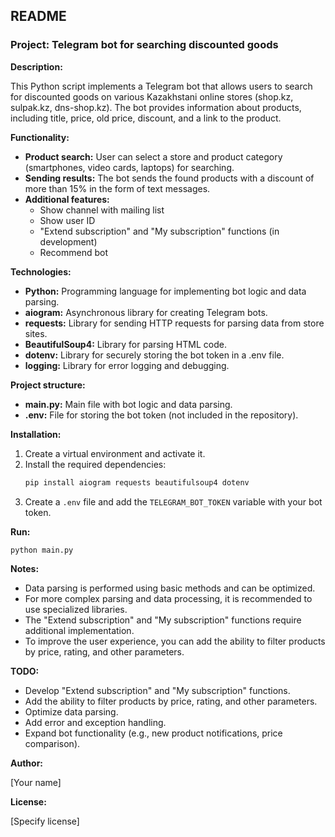 ## README

### Project: Telegram bot for searching discounted goods

**Description:**

This Python script implements a Telegram bot that allows users to search for discounted goods on various Kazakhstani online stores (shop.kz, sulpak.kz, dns-shop.kz). The bot provides information about products, including title, price, old price, discount, and a link to the product.

**Functionality:**

* **Product search:** User can select a store and product category (smartphones, video cards, laptops) for searching.
* **Sending results:** The bot sends the found products with a discount of more than 15% in the form of text messages.
* **Additional features:**
  * Show channel with mailing list
  * Show user ID
  * "Extend subscription" and "My subscription" functions (in development)
  * Recommend bot

**Technologies:**

* **Python:** Programming language for implementing bot logic and data parsing.
* **aiogram:** Asynchronous library for creating Telegram bots.
* **requests:** Library for sending HTTP requests for parsing data from store sites.
* **BeautifulSoup4:** Library for parsing HTML code.
* **dotenv:** Library for securely storing the bot token in a .env file.
* **logging:** Library for error logging and debugging.

**Project structure:**

* **main.py:** Main file with bot logic and data parsing.
* **.env:** File for storing the bot token (not included in the repository).

**Installation:**

1. Create a virtual environment and activate it.
2. Install the required dependencies:
   ```bash
   pip install aiogram requests beautifulsoup4 dotenv
   ```
3. Create a `.env` file and add the `TELEGRAM_BOT_TOKEN` variable with your bot token.

**Run:**

```bash
python main.py
```

**Notes:**

* Data parsing is performed using basic methods and can be optimized.
* For more complex parsing and data processing, it is recommended to use specialized libraries.
* The "Extend subscription" and "My subscription" functions require additional implementation.
* To improve the user experience, you can add the ability to filter products by price, rating, and other parameters.

**TODO:**

* Develop "Extend subscription" and "My subscription" functions.
* Add the ability to filter products by price, rating, and other parameters.
* Optimize data parsing.
* Add error and exception handling.
* Expand bot functionality (e.g., new product notifications, price comparison).

**Author:**

[Your name]

**License:**

[Specify license]
